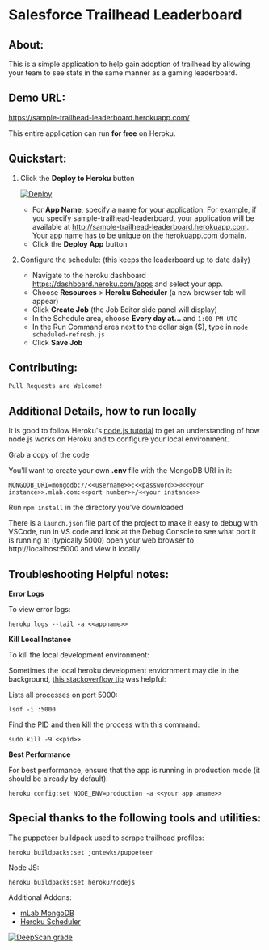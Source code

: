 # Salesforce Trailhead Leaderboard


## About:

This is a simple application to help gain adoption of trailhead by allowing your team to see stats in the same manner as a gaming leaderboard.

## Demo URL:

https://sample-trailhead-leaderboard.herokuapp.com/

This entire application can run **for free** on Heroku.


## Quickstart:

1. Click the **Deploy to Heroku** button

    [![Deploy](https://www.herokucdn.com/deploy/button.png)](https://heroku.com/deploy)

    - For **App Name**, specify a name for your application. For example, if you specify sample-trailhead-leaderboard, your application will be available at http://sample-trailhead-leaderboard.herokuapp.com. Your app name has to be unique on the herokuapp.com domain.
    - Click the **Deploy App** button
    
2. Configure the schedule: (this keeps the leaderboard up to date daily)
    - Navigate to the heroku dashboard https://dashboard.heroku.com/apps and select your app.
    - Choose **Resources** > **Heroku Scheduler** (a new browser tab will appear)
    - Click **Create Job**  (the Job Editor side panel will display)
    - In the Schedule area, choose **Every day at...** and `1:00 PM UTC`
    - In the Run Command area next to the dollar sign ($), type in `node scheduled-refresh.js`
    - Click **Save Job**
    

## Contributing:

`Pull Requests are Welcome!`

## Additional Details, how to run locally

It is good to follow Heroku's [node.js tutorial](https://devcenter.heroku.com/articles/getting-started-with-nodejs) to get an understanding of how node.js works on Heroku and to configure your local environment.

Grab a copy of the code 


You'll want to create your own **.env** file with the MongoDB URI in it:

    MONGODB_URI=mongodb://<<username>>:<<password>>@<<your instance>>.mlab.com:<<port number>>/<<your instance>>

Run `npm install` in the directory you've downloaded

There is a `launch.json` file part of the project to make it easy to debug with VSCode, run in VS code and look at the Debug Console to see what port it is running at (typically 5000) open your web browser to http://localhost:5000 and view it locally.

## Troubleshooting Helpful notes:

**Error Logs**

To view error logs:

    heroku logs --tail -a <<appname>>

**Kill Local Instance**

To kill the local development environment:

Sometimes the local heroku development enviornment may die in the background, [this stackoverflow tip](https://stackoverflow.com/questions/33048784/heroku-open-puma-port-5000-already-in-use-rails) was helpful:

Lists all processes on port 5000:

    lsof -i :5000 

Find the PID and then kill the process with this command:

    sudo kill -9 <<pid>>

**Best Performance**

For best performance, ensure that the app is running in production mode (it should be already by default):

    heroku config:set NODE_ENV=production -a <<your app aname>>

## Special thanks to the following tools and utilities:

The puppeteer buildpack used to scrape trailhead profiles:

    heroku buildpacks:set jontewks/puppeteer

Node JS:

    heroku buildpacks:set heroku/nodejs

Additional Addons:

 - [mLab MongoDB](https://elements.heroku.com/addons/mongolab)
 - [Heroku Scheduler](https://elements.heroku.com/addons/scheduler)
 
 
 
[![DeepScan grade](https://deepscan.io/api/teams/3663/projects/5396/branches/41392/badge/grade.svg)](https://deepscan.io/dashboard#view=project&tid=3663&pid=5396&bid=41392)
